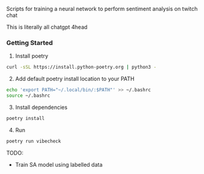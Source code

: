 Scripts for training a neural network to perform sentiment analysis on twitch chat

This is literally all chatgpt 4head

### Getting Started

1. Install poetry
```sh
curl -sSL https://install.python-poetry.org | python3 -
```
2. Add default poetry install location to your PATH
```sh
echo 'export PATH="~/.local/bin/:$PATH"' >> ~/.bashrc
source ~/.bashrc
```
3. Install dependencies
```sh
poetry install
```
4. Run
```sh
poetry run vibecheck
```


TODO:
- Train SA model using labelled data
